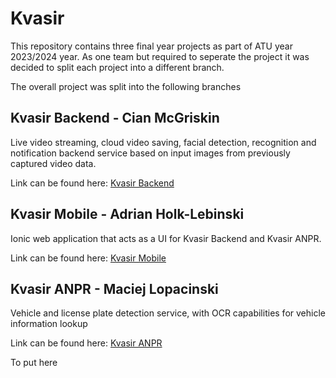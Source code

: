 # Kvasir

This repository contains three final year projects as part of ATU year 2023/2024  year. As one team but required to seperate the project it was decided to split each project into a different branch.

The overall project was split into the following branches


## Kvasir Backend - Cian McGriskin
Live video streaming, cloud video saving, facial detection, recognition and notification backend service based on input images from previously captured video data.

Link can be found here: [Kvasir Backend](https://github.com/CianMcGriskin/Kvasir/tree/ModelInference)

## Kvasir Mobile - Adrian Holk-Lebinski
Ionic web application that acts as a UI for Kvasir Backend and Kvasir ANPR. 

Link can be found here: [Kvasir Mobile](https://github.com/CianMcGriskin/Kvasir/tree/Mobile) 

## Kvasir ANPR - Maciej Lopacinski
Vehicle and license plate detection service, with OCR capabilities for vehicle information lookup

Link can be found here: [Kvasir ANPR](https://github.com/CianMcGriskin/Kvasir/tree/ANPR) 

To put here
```
